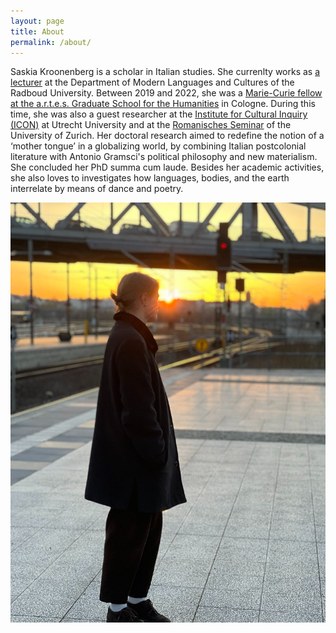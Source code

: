 ```yaml
---
layout: page
title: About
permalink: /about/
---
```


Saskia Kroonenberg is a scholar in Italian studies. She currenlty works as [a lecturer](https://www.ru.nl/en/people/kroonenberg-s) at the Department of Modern Languages and Cultures of the Radboud University. Between 2019 and 2022, she was a [Marie-Curie fellow at the a.r.t.e.s. Graduate School for the Humanities](https://artes.phil-fak.uni-koeln.de/41302.html) in Cologne. During this time, she was also a guest researcher at the [Institute for Cultural Inquiry (ICON)](https://www.uu.nl/en/research/institute-for-cultural-inquiry) at Utrecht University and at the [Romanisches Seminar](https://www.rose.uzh.ch/de.html) of the University of Zurich. Her doctoral research aimed to redefine the notion of a ‘mother tongue’ in a globalizing world, by combining Italian postcolonial literature with Antonio Gramsci's political philosophy and new materialism. She concluded her PhD summa cum laude. Besides her academic activities, she also loves to investigates how languages, bodies, and the earth interrelate by means of dance and poetry. 

![Portrait of Saskia Kroonenberg](/assets/picture-saskia-in-the-sun.jpeg)
